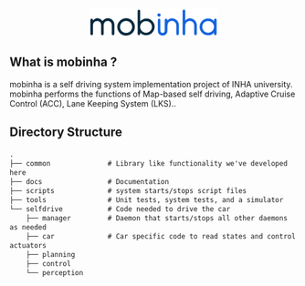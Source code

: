 <p align="center">
  <img height="50" src="/docs/image/logo.png"/>
</p>

## What is mobinha ?

mobinha is a self driving system implementation project of INHA university.
mobinha performs the functions of Map-based self driving, Adaptive Cruise Control (ACC), Lane Keeping System (LKS)..

Directory Structure
-----
    .
    ├── common              # Library like functionality we've developed here
    ├── docs                # Documentation
    ├── scripts             # system starts/stops script files
    ├── tools               # Unit tests, system tests, and a simulator
    └── selfdrive           # Code needed to drive the car
        ├── manager         # Daemon that starts/stops all other daemons as needed
        ├── car             # Car specific code to read states and control actuators
        ├── planning        
        ├── control 
        └── perception
        
